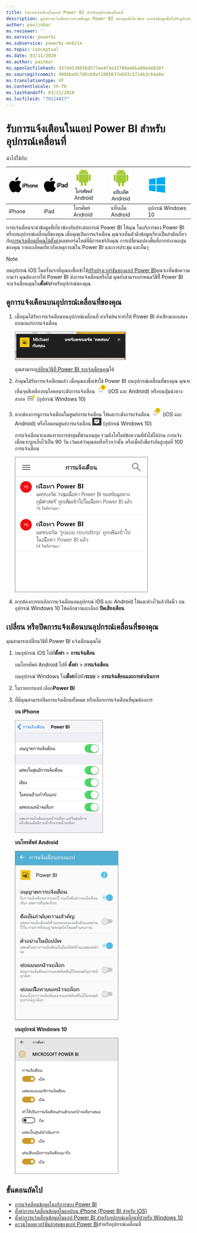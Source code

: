 ```yaml
---
title: รับการแจ้งเตือนในแอป Power BI สำหรับอุปกรณ์เคลื่อนที่
description: ศูนย์การแจ้งเตือนรวบรวมข้อมูล Power BI ของคุณที่เกี่ยวข้อง และส่งข้อมูลนั้นไปยังอุปกรณ์เคลื่อนที่ของคุณ
author: paulinbar
ms.reviewer: ''
ms.service: powerbi
ms.subservice: powerbi-mobile
ms.topic: conceptual
ms.date: 03/11/2020
ms.author: painbar
ms.openlocfilehash: d37e9530b56d577ae4f4a32780a46ba00ede8107
ms.sourcegitcommit: 480bba9c745cb9af2005637e693c5714b3c64a8a
ms.translationtype: HT
ms.contentlocale: th-TH
ms.lasthandoff: 03/11/2020
ms.locfileid: "79114817"
---
```

# <a name="get-notifications-in-the-power-bi-mobile-apps"></a>รับการแจ้งเตือนในแอป Power BI สำหรับอุปกรณ์เคลื่อนที่
นำไปใช้กับ:

| ![iPhone](./media/mobile-apps-notification-center/iphone-logo-50-px.png) | ![iPad](./media/mobile-apps-notification-center/ipad-logo-50-px.png) | ![โทรศัพท์ Android](./media/mobile-apps-notification-center/android-phone-logo-50-px.png) | ![แท็บเล็ต Android](./media/mobile-apps-notification-center/android-tablet-logo-50-px.png) | ![Windows 10](./media/mobile-apps-notification-center/win-10-logo-50-px.png) |
|:--- |:--- |:--- |:--- |:--- |
| iPhone |iPad |โทรศัพท์ Android |แท็บเล็ต Android |อุปกรณ์ Windows 10 |

การแจ้งเตือนจะนำข้อมูลที่เกี่ยวข้องกับประสบการณ์ Power BI ให้คุณ ในบริการของ Power BI หรือบนอุปกรณ์เคลื่อนที่ของคุณ เมื่อคุณเปิดการแจ้งเตือน คุณจะเห็นตัวดึงข้อมูลเรียงเป็นลำดับเกี่ยวกับ[การแจ้งเตือนที่คุณได้ตั้งค่า](mobile-set-data-alerts-in-the-mobile-apps.md)แดชบอร์ดใหม่ที่มีการแชร์กับคุณ การเปลี่ยนแปลงพื้นที่การทำงานกลุ่มของคุณ รายละเอียดเกี่ยวกับเหตุการณ์ใน Power BI และการประชุม และอื่นๆ

> [!NOTE]
> บนอุปกรณ์ iOS ในครั้งแรกที่คุณลงชื่อเข้าใช้[ปรับปรุงเวอร์ชันของแอป Power BI](https://powerbi.microsoft.com/mobile/)คุณจะเห็นข้อความถามว่า คุณต้องการให้ Power BI ส่งการแจ้งเตือนหรือไม่ คุณยังสามารถกำหนดวิธีที่ี Power BI จะแจ้งเตือนคุณใน**ตั้งค่า**สำหรับอุปกรณ์ของคุณ 
> 
> 

## <a name="view-notifications-on-your-mobile-device"></a>ดูการแจ้งเตือนบนอุปกรณ์เคลื่อนที่ของคุณ
1. เมื่อคุณได้รับการแจ้งเตือนบนอุปกรณ์เคลื่อนที่ ค่าเริ่มต้นจะทำให้ Power BI ส่งเสียงและแสดงแบนเนอร์การแจ้งเตือน
   
   ![แบนเนอร์การแจ้งเตือน](./media/mobile-apps-notification-center/power-bi-mobile-notification-banner.png)
   

   คุณสามารถ[เปลี่ยนวิธีที่ Power BI จะแจ้งเตือนคุณ](mobile-apps-notification-center.md#change-or-turn-off-notifications-on-your-mobile-device)ได้
2. ถ้าคุณได้รับการแจ้งเตือนแล้ว เมื่อคุณลงชื่อเข้าใช้ Power BI บนอุปกรณ์เคลื่อนที่ของคุณ คุณจะเห็นจุดสีเหลืองบนไอคอนระฆังการแจ้งเตือน ![ระฆังการแจ้งเตือน](./media/mobile-apps-notification-center/powerbi-alert-tile-notification-icon.png) (iOS และ Android) หรือบนปุ่มนำทางสากล ![จุดการแจ้งเตือน](./media/mobile-apps-notification-center/power-bi-iphone-alert-global-nav-button.png) (อุปกรณ์ Windows 10) 

3. หากต้องการดูการแจ้งเตือนในศูนย์การแจ้งเตือน ให้แตะระฆังการแจ้งเตือน ![ระฆังการแจ้งเตือน](./media/mobile-apps-notification-center/powerbi-alert-tile-notification-icon.png) (iOS และ Android) หรือไอคอนศูนย์การแจ้งเตือน ![ไอคอนการแจ้งเตือน](./media/mobile-apps-notification-center/power-bi-windows-10-notification-icon.png) (อุปกรณ์ Windows 10)
   
    การแจ้งเตือนจะแสดงรายการล่าสุดที่ด้านบนสุด รวมถึงไฮไลท์ข้อความที่ยังไม่ได้อ่าน การแจ้งเตือนจะถูกเก็บไว้เป็น 90 วัน เว้นแต่ว่าคุณลบทิ้งเร็วกว่านั้น หรือเมื่อถึงขีดจำกัดสูงสุดที่ 100 การแจ้งเตือน
   
   ![รายการการแจ้งเตือน iOS](./media/mobile-apps-notification-center/power-bi-iphone-notifications-list.png)
4. หากต้องการยกเลิกการแจ้งเตือนบนอุปกรณ์ iOS และ Android ให้แตะค้างไว้แล้วปัดนิ้ว บนอุปกรณ์ Windows 10 ให้คลิกขวาและเลือก **ปิดเสียงเตือน**

## <a name="change-or-turn-off-notifications-on-your-mobile-device"></a>เปลี่ยน หรือปิดการแจ้งเตือนบนอุปกรณ์เคลื่อนที่ของคุณ
คุณสามารถเปลี่ยนวิธีที่ Power BI แจ้งเตือนคุณได้

1. บนอุปกรณ์ iOS ไปที่**ตั้งค่า** > **การแจ้งเตือน** 
   
    บนโทรศัพท์ Android ไปที่ **ตั้งค่า** > **การแจ้งเตือน**
   
    บนอุปกรณ์ Windows ใน**ตั้งค่า**ไปยัง**ระบบ** > **การแจ้งเตือนและการดำเนินการ**
2. ในรายการแอป เลือก**Power BI** 
3. ที่นี่คุณสามารถปิดการแจ้งเตือนทั้งหมด หรือเลือกการแจ้งเตือนที่คุณต้องการ
   
    **บน iPhone**
   
    ![เลือกการแจ้งเตือน](./media/mobile-apps-notification-center/power-bi-notifications-iphone-settings.png)
   
    **บนโทรศัพท์ Android**
   
    ![เลือกการแจ้งเตือน](./media/mobile-apps-notification-center/power-bi-notifications-android-settings.png)

    **บนอุปกรณ์ Windows 10**

    ![เลือกการแจ้งเตือน](./media/mobile-apps-notification-center/power-bi-notifications-windows10-settings.png)

## <a name="next-steps"></a>ขั้นตอนถัดไป
* [การแจ้งเตือนข้อมูลในบริการของ Power BI](../../service-set-data-alerts.md)
* [ตั้งค่าการแจ้งเตือนข้อมูลในแอปบน iPhone (Power BI สำหรับ iOS)](mobile-set-data-alerts-in-the-mobile-apps.md)
* [ตั้งค่าการแจ้งเตือนข้อมูลในแอป Power BI สำหรับอุปกรณ์เคลื่อนที่สำหรับ Windows 10](mobile-set-data-alerts-in-the-mobile-apps.md)
* [ดาวน์โหลดเวอร์ชันล่าสุดของแอป Power BI](https://powerbi.microsoft.com/mobile/)สำหรับอุปกรณ์เคลื่อนที่

